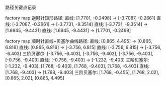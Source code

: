 路径关键点记录

factory map
逆时针矩形路径:
直线: [1.7701, -0.2498] -> [-3.7087, -0.2661]
直线: [-3.7087, -0.2661] -> [-3.7731, -9.3514]
直线: [-3.7731, -9.3514] -> [1.6945, -9.4431]
直线: [1.6945, -9.4431] -> [1.7701, -0.2498]

factory map
顺时针直线+贝塞尔曲线路径:
直线: [0.865, 4.495] -> [0.865, 6.816]
直线: [0.865, 6.816] -> [-3.756, 6.815]
直线: [-3.756, 6.815] -> [-3.756, -6.403]
三阶贝塞尔: [-3.756, -6.403], [-3.756, -9.403], [-3.756, -9.403], [-0.756, -9.403]
直线: [-0.756, -9.403] -> [-1.232, -9.403]
三阶贝塞尔: [-1.232, -9.403], [1.768, -9.403], [1.768, -9.403], [1.768, -6.403]
直线: [1.768, -9.403] -> [1.768, -6.403]
三阶贝塞尔: [1.768, -0.455], [1.768, 2.02], [0.865, 2.02], [0.865, 4.495]
